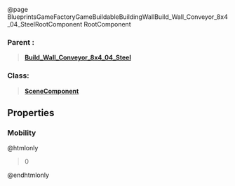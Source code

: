 @page BlueprintsGameFactoryGameBuildableBuildingWallBuild_Wall_Conveyor_8x4_04_SteelRootComponent RootComponent
### Parent :
<b><a href="_blueprints_game_factory_game_buildable_building_wall_build__wall__conveyor_8x4_04__steel.html"><blockquote>Build_Wall_Conveyor_8x4_04_Steel</blockquote></a></b>
### Class:
<b><a href="_class_script_scene_component.html"><blockquote>SceneComponent</blockquote></a></b>
## Properties
### Mobility
@htmlonly
<blockquote>0</blockquote>
@endhtmlonly

